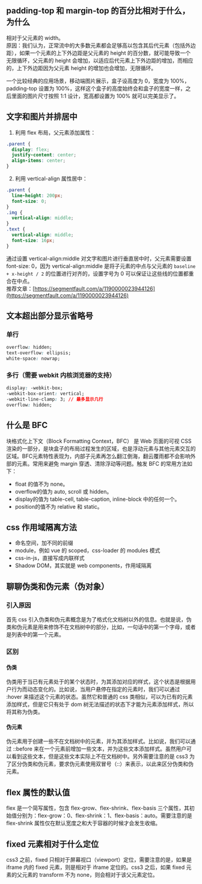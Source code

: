 ## padding-top 和 margin-top 的百分比相对于什么，为什么
相对于父元素的 width。  
原因：我们认为，正常流中的大多数元素都会足够高以包含其后代元素（包括外边距），如果一个元素的上下外边距是父元素的 height 的百分数，就可能导致一个无限循环，父元素的 height 会增加，以适应后代元素上下外边距的增加，而相应的，上下外边距因为父元素 height 的增加也会增加，无限循环。  

一个比较经典的应用场景，移动端图片展示，盒子设高度为 0，宽度为 100%，padding-top 设置为 100%，这样这个盒子的高度始终会和盒子的宽度一样，之后里面的图片尺寸按照 1:1 设计，宽高都设置为 100% 就可以完美显示了。



## 文字和图片并排居中
1. 利用 flex 布局，父元素添加属性：  
```css
.parent {
  display: flex;
  justify-content: center;
  align-items: center;
}
```
2. 利用 vertical-align 属性居中：
```css
.parent {
  line-height: 200px;
  font-size: 0;
}
.img {
  vertical-align: middle;
}
.text {
  vertical-align: middle;
  font-size: 16px;
}
```
通过设置 vertical-align:middle 对文字和图片进行垂直居中时，父元素需要设置 font-size: 0，因为 vertical-align:middle 是将子元素的中点与父元素的 `baseline + x-height / 2` 的位置进行对齐的，设置字号为 0 可以保证让这些线的位置都重合在中点。  
推荐文章：[https://segmentfault.com/a/1190000023944126](https://segmentfault.com/a/1190000023944126)



## 文本超出部分显示省略号
### 单行
```css
overflow: hidden;
text-overflow: ellipsis;
white-space: nowrap;
```
### 多行（需要 webkit 内核浏览器的支持）
```css
display: -webkit-box;
-webkit-box-orient: vertical;
-webkit-line-clamp: 3; // 最多显示几行
overflow: hidden;
```



## 什么是 BFC
块格式化上下文（Block Formatting Context，BFC） 是 Web 页面的可视 CSS 渲染的一部分，是块盒子的布局过程发生的区域，也是浮动元素与其他元素交互的区域。BFC元素特性表现为，内部子元素再怎么翻江倒海，翻云覆雨都不会影响外部的元素。常用来避免 margin 穿透、清除浮动等问题。触发 BFC 的常用方法如下：
+ float 的值不为 none。
+ overflow的值为 auto, scroll 或 hidden。
+ display的值为 table-cell, table-caption, inline-block 中的任何一个。
+ position的值不为 relative 和 static。



## css 作用域隔离方法
+ 命名空间，加不同的前缀
+ module，例如 vue 的 scoped，css-loader 的 modules 模式
+ css-in-js，直接写成内联样式
+ Shadow DOM，其实就是 web components，作用域隔离



## 聊聊伪类和伪元素（伪对象）
### 引入原因
首先 css 引入伪类和伪元素概念是为了格式化文档树以外的信息。也就是说，伪类和伪元素是用来修饰不在文档树中的部分，比如，一句话中的第一个字母，或者是列表中的第一个元素。
### 区别
#### 伪类
伪类用于当已有元素处于的某个状态时，为其添加对应的样式，这个状态是根据用户行为而动态变化的。比如说，当用户悬停在指定的元素时，我们可以通过 :hover 来描述这个元素的状态。虽然它和普通的 css 类相似，可以为已有的元素添加样式，但是它只有处于 dom 树无法描述的状态下才能为元素添加样式，所以将其称为伪类。
#### 伪元素
伪元素用于创建一些不在文档树中的元素，并为其添加样式。比如说，我们可以通过 ::before 来在一个元素前增加一些文本，并为这些文本添加样式。虽然用户可以看到这些文本，但是这些文本实际上不在文档树中。另外需要注意的是 css3 为了区分伪类和伪元素，要求伪元素使用双冒号（::）来表示，以此来区分伪类和伪元素。



## flex 属性的默认值
flex 是一个简写属性，包含 flex-grow、flex-shrink、flex-basis 三个属性，其初始值分别为：flex-grow：0、flex-shrink：1、flex-basis：auto。需要注意的是 flex-shrink 属性仅在默认宽度之和大于容器的时候才会发生收缩。



## fixed 元素相对于什么定位
css3 之前，fixed 只相对于屏幕视口（viewport）定位，需要注意的是，如果是 iframe 内的 fixed 元素，则是相对于 iframe 定位的。css3 之后，如果 fixed 元素的父元素的 transform 不为 none，则会相对于该父元素定位。